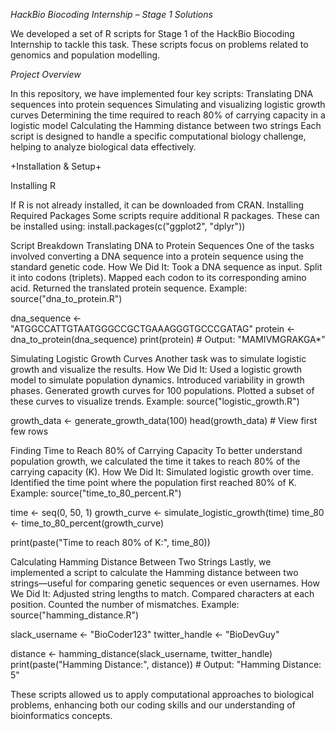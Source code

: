 *HackBio Biocoding Internship – Stage 1 Solutions*

We developed a set of R scripts for Stage 1 of the HackBio Biocoding Internship to tackle this task. These scripts focus on problems related to genomics and population modelling.

*Project Overview*

In this repository, we have implemented four key scripts:
Translating DNA sequences into protein sequences
Simulating and visualizing logistic growth curves
Determining the time required to reach 80% of carrying capacity in a logistic model
Calculating the Hamming distance between two strings
Each script is designed to handle a specific computational biology challenge, helping to analyze biological data effectively.

+Installation & Setup+

Installing R

If R is not already installed, it can be downloaded from CRAN.
Installing Required Packages
Some scripts require additional R packages. These can be installed using:
install.packages(c("ggplot2", "dplyr"))

Script Breakdown
Translating DNA to Protein Sequences
One of the tasks involved converting a DNA sequence into a protein sequence using the standard genetic code.
How We Did It:
Took a DNA sequence as input.
Split it into codons (triplets).
Mapped each codon to its corresponding amino acid.
Returned the translated protein sequence.
Example:
source("dna_to_protein.R")

dna_sequence <- "ATGGCCATTGTAATGGGCCGCTGAAAGGGTGCCCGATAG"
protein <- dna_to_protein(dna_sequence)
print(protein)  # Output: "MAMIVMGRAKGA*"

Simulating Logistic Growth Curves
Another task was to simulate logistic growth and visualize the results.
How We Did It:
Used a logistic growth model to simulate population dynamics.
Introduced variability in growth phases.
Generated growth curves for 100 populations.
Plotted a subset of these curves to visualize trends.
Example:
source("logistic_growth.R")

growth_data <- generate_growth_data(100)
head(growth_data)  # View first few rows

Finding Time to Reach 80% of Carrying Capacity
To better understand population growth, we calculated the time it takes to reach 80% of the carrying capacity (K).
How We Did It:
Simulated logistic growth over time.
Identified the time point where the population first reached 80% of K.
Example:
source("time_to_80_percent.R")

time <- seq(0, 50, 1)
growth_curve <- simulate_logistic_growth(time)
time_80 <- time_to_80_percent(growth_curve)

print(paste("Time to reach 80% of K:", time_80))

Calculating Hamming Distance Between Two Strings
Lastly, we implemented a script to calculate the Hamming distance between two strings—useful for comparing genetic sequences or even usernames.
How We Did It:
Adjusted string lengths to match.
Compared characters at each position.
Counted the number of mismatches.
Example:
source("hamming_distance.R")

slack_username <- "BioCoder123"
twitter_handle <- "BioDevGuy"

distance <- hamming_distance(slack_username, twitter_handle)
print(paste("Hamming Distance:", distance))  # Output: "Hamming Distance: 5"

These scripts allowed us to apply computational approaches to biological problems, enhancing both our coding skills and our understanding of bioinformatics concepts.

